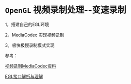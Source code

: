 # `OpenGL` 视频录制处理--变速录制

1，搭建自己的EGL环境

2，MediaCodec 实现视频录制

3，极快极慢录制模式实现

参考：

[视频录制MediaCodec资料](https://www.jianshu.com/p/fa10f33a1ec5)  

[EGL接口解析与理解](https://www.jianshu.com/p/299d23340528)  

